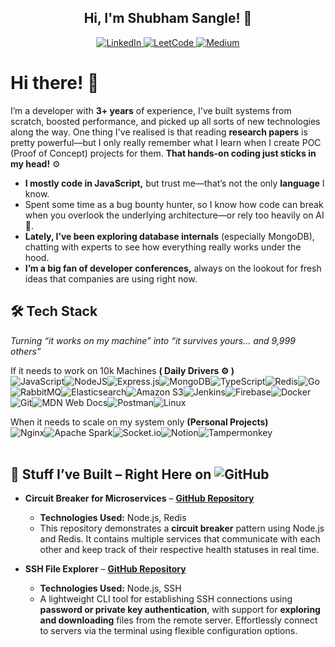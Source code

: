 
## **<div align="center"> Hi, I'm Shubham Sangle! 🚀</div>**

  

<div  align="center">  <a  href="https://linkedin.com/in/shubham-sangle"  target="_blank">  <img  src="https://img.shields.io/badge/linkedin-%231E77B5.svg?&style=for-the-badge&logo=linkedin&logoColor=white"  alt="LinkedIn"  />  </a>  <a  href="https://leetcode.com/mrsilent"  target="_blank">  <img  src="https://img.shields.io/badge/LeetCode-000000?style=for-the-badge&logo=LeetCode&logoColor=#d16c06"  alt="LeetCode"  />  </a>  <a  href="https://medium.com/@shubhamsangle"  target="_blank">  <img  src="https://img.shields.io/badge/medium-%23292929.svg?&style=for-the-badge&logo=medium&logoColor=white"  alt="Medium"  />  </a>  </div>

  

# Hi there! 👋

I’m a developer with **3+ years** of experience, I've built systems from scratch, boosted performance, and picked up all sorts of new technologies along the way. One thing I've realised is that reading **research papers** is pretty powerful—but I only really remember what I learn when I create POC (Proof of Concept) projects for them. **That hands-on coding just sticks in my head!** ⚙️

- **I mostly code in JavaScript,** but trust me—that’s not the only **language** I know.
- Spent some time as a bug bounty hunter, so I know how code can break when you overlook the underlying architecture—or rely too heavily on AI 🤖.
- **Lately, I’ve been exploring database internals** (especially MongoDB), chatting with experts to see how everything really works under the hood.
- **I’m a big fan of developer conferences,** always on the lookout for fresh ideas that companies are using right now.

## 🛠️ Tech Stack
_Turning “it works on my machine” into “it survives yours… and 9,999 others”_

If it needs to work on 10k Machines **( Daily Drivers ⚙️ )** </br>
![JavaScript](https://img.shields.io/badge/javascript-%23323330.svg?style=for-the-badge&logo=javascript&logoColor=%23F7DF1E)![NodeJS](https://img.shields.io/badge/node.js-6DA55F?style=for-the-badge&logo=node.js&logoColor=white)![Express.js](https://img.shields.io/badge/express.js-%23404d59.svg?style=for-the-badge&logo=express&logoColor=%2361DAFB)![MongoDB](https://img.shields.io/badge/MongoDB-%234ea94b.svg?style=for-the-badge&logo=mongodb&logoColor=white)![TypeScript](https://img.shields.io/badge/typescript-%23007ACC.svg?style=for-the-badge&logo=typescript&logoColor=white)![Redis](https://img.shields.io/badge/redis-%23DD0031.svg?style=for-the-badge&logo=redis&logoColor=white)![Go](https://img.shields.io/badge/go-%2300ADD8.svg?style=for-the-badge&logo=go&logoColor=white)![RabbitMQ](https://img.shields.io/badge/Rabbitmq-FF6600?style=for-the-badge&logo=rabbitmq&logoColor=white)![Elasticsearch](https://img.shields.io/badge/elasticsearch-%230377CC.svg?style=for-the-badge&logo=elasticsearch&logoColor=white)![Amazon S3](https://img.shields.io/badge/Amazon%20S3-FF9900?style=for-the-badge&logo=amazons3&logoColor=white)![Jenkins](https://img.shields.io/badge/jenkins-%232C5263.svg?style=for-the-badge&logo=jenkins&logoColor=white)![Firebase](https://img.shields.io/badge/firebase-a08021?style=for-the-badge&logo=firebase&logoColor=ffcd34)![Docker](https://img.shields.io/badge/docker-%230db7ed.svg?style=for-the-badge&logo=docker&logoColor=white)![Git](https://img.shields.io/badge/git-%23F05033.svg?style=for-the-badge&logo=git&logoColor=white)![MDN Web Docs](https://img.shields.io/badge/MDN_Web_Docs-black?style=for-the-badge&logo=mdnwebdocs&logoColor=white)![Postman](https://img.shields.io/badge/Postman-FF6C37?style=for-the-badge&logo=postman&logoColor=white)![Linux](https://img.shields.io/badge/Linux-FCC624?style=for-the-badge&logo=linux&logoColor=black)

When it needs to scale on my system only **(Personal Projects)**</br>
	![Nginx](https://img.shields.io/badge/nginx-%23009639.svg?style=for-the-badge&logo=nginx&logoColor=white)![Apache Spark](https://img.shields.io/badge/Apache%20Spark-FDEE21?style=for-the-badge&logo=apachespark&logoColor=black)![Socket.io](https://img.shields.io/badge/Socket.io-black?style=for-the-badge&logo=socket.io&badgeColor=010101)![Notion](https://img.shields.io/badge/Notion-%23000000.svg?style=for-the-badge&logo=notion&logoColor=white)![Tampermonkey](https://img.shields.io/badge/tampermonkey-%2300485B.svg?style=for-the-badge&logo=tampermonkey&logoColor=white)
<br><br>

## 🔗 Stuff I’ve Built – Right Here on ![GitHub](https://img.shields.io/badge/github-%23121011.svg?style=flat&logo=github&logoColor=white)
-  **Circuit Breaker for Microservices** – [**GitHub Repository**](https://github.com/sangleshubham/circuit-breaker-for-micro-services)
	- **Technologies Used:** Node.js, Redis
	- This repository demonstrates a **circuit breaker** pattern using Node.js and Redis. It contains multiple services that communicate with each other and keep track of their respective health statuses in real time.

-  **SSH File Explorer** – [**GitHub Repository**](https://github.com/sangleshubham/ssh-file-explorer)
	- **Technologies Used:** Node.js, SSH
	- A lightweight CLI tool for establishing SSH connections using **password or private key authentication**, with support for **exploring and downloading** files from the remote server. Effortlessly connect to servers via the terminal using flexible configuration options.

 
